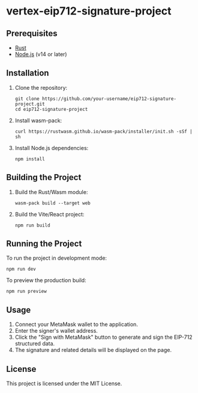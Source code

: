 # vertex-eip712-signature-project


## Prerequisites

- [Rust](https://www.rust-lang.org/tools/install)
- [Node.js](https://nodejs.org/) (v14 or later)

## Installation

1. Clone the repository:
   ```
   git clone https://github.com/your-username/eip712-signature-project.git
   cd eip712-signature-project
   ```

2. Install wasm-pack:
   ```
   curl https://rustwasm.github.io/wasm-pack/installer/init.sh -sSf | sh
   ```

3. Install Node.js dependencies:
   ```
   npm install
   ```

## Building the Project

1. Build the Rust/Wasm module:
   ```
   wasm-pack build --target web
   ```

2. Build the Vite/React project:
   ```
   npm run build
   ```

## Running the Project

To run the project in development mode:

```
npm run dev
```

To preview the production build:

```
npm run preview
```

## Usage

1. Connect your MetaMask wallet to the application.
2. Enter the signer's wallet address.
3. Click the "Sign with MetaMask" button to generate and sign the EIP-712 structured data.
4. The signature and related details will be displayed on the page.


## License

This project is licensed under the MIT License.